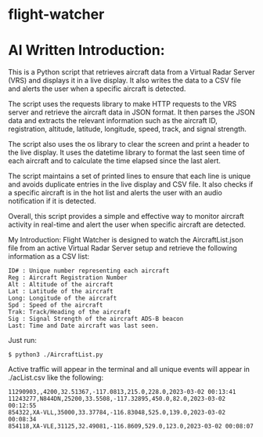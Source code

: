 # flight-watcher
# AI Written Introduction:
This is a Python script that retrieves aircraft data from a Virtual Radar Server (VRS) and displays it in a live display. It also writes the data to a CSV file and alerts the user when a specific aircraft is detected.

The script uses the requests library to make HTTP requests to the VRS server and retrieve the aircraft data in JSON format. It then parses the JSON data and extracts the relevant information such as the aircraft ID, registration, altitude, latitude, longitude, speed, track, and signal strength.

The script also uses the os library to clear the screen and print a header to the live display. It uses the datetime library to format the last seen time of each aircraft and to calculate the time elapsed since the last alert.

The script maintains a set of printed lines to ensure that each line is unique and avoids duplicate entries in the live display and CSV file. It also checks if a specific aircraft is in the hot list and alerts the user with an audio notification if it is detected.

Overall, this script provides a simple and effective way to monitor aircraft activity in real-time and alert the user when specific aircraft are detected.

My Introduction:
Flight Watcher is designed to watch the AircraftList.json file from an active Virtual Radar Server setup and retrieve the following information as a CSV list:
```
ID# : Unique number representing each aircraft
Reg : Aircraft Registration Number
Alt : Altitude of the aircraft
Lat : Latitude of the aircraft
Long: Longitude of the aircraft
Spd : Speed of the aircraft
Trak: Track/Heading of the aircraft
Sig : Signal Strength of the aircraft ADS-B beacon
Last: Time and Date aircraft was last seen.
```

Just run:
```
$ python3 ./AircraftList.py
```

Active traffic will appear in the terminal and all unique events will appear in ./acList.csv like the following:
```
11290903,,4200,32.51367,-117.0813,215.0,228.0,2023-03-02 00:13:41
11243277,N844DN,25200,33.5508,-117.32895,450.0,82.0,2023-03-02 00:12:55
854322,XA-VLL,35000,33.37784,-116.83048,525.0,139.0,2023-03-02 00:08:34
854118,XA-VLE,31125,32.49081,-116.8609,529.0,123.0,2023-03-02 00:08:07
```
